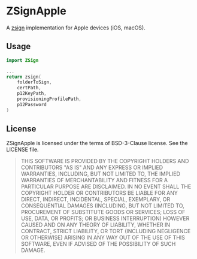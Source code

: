 # ZSignApple
A [zsign](https://github.com/zhlynn/zsign) implementation for Apple devices (iOS, macOS).

## Usage
```swift
import ZSign

...
return zsign(
    folderToSign,
    certPath,
    p12KeyPath,
    provisioningProfilePath,
    p12Password
)
```


## License
ZSignApple is licensed under the terms of BSD-3-Clause license. See the LICENSE file.
> THIS SOFTWARE IS PROVIDED BY THE COPYRIGHT HOLDERS AND CONTRIBUTORS "AS IS" AND ANY EXPRESS OR IMPLIED WARRANTIES, INCLUDING, BUT NOT LIMITED TO, THE IMPLIED WARRANTIES OF MERCHANTABILITY AND FITNESS FOR A PARTICULAR PURPOSE ARE DISCLAIMED. IN NO EVENT SHALL THE COPYRIGHT HOLDER OR CONTRIBUTORS BE LIABLE FOR ANY DIRECT, INDIRECT, INCIDENTAL, SPECIAL, EXEMPLARY, OR CONSEQUENTIAL DAMAGES (INCLUDING, BUT NOT LIMITED TO, PROCUREMENT OF SUBSTITUTE GOODS OR SERVICES; LOSS OF USE, DATA, OR PROFITS; OR BUSINESS INTERRUPTION) HOWEVER CAUSED AND ON ANY THEORY OF LIABILITY, WHETHER IN CONTRACT, STRICT LIABILITY, OR TORT (INCLUDING NEGLIGENCE OR OTHERWISE) ARISING IN ANY WAY OUT OF THE USE OF THIS SOFTWARE, EVEN IF ADVISED OF THE POSSIBILITY OF SUCH DAMAGE.

